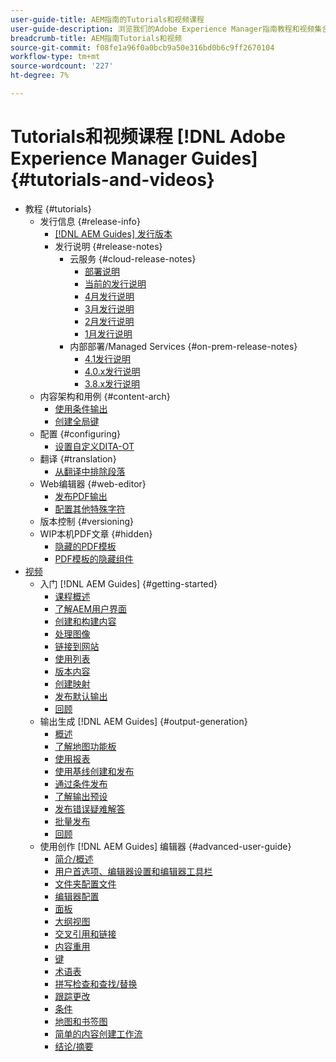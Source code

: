 ```yaml
---
user-guide-title: AEM指南的Tutorials和视频课程
user-guide-description: 浏览我们的Adobe Experience Manager指南教程和视频集合。
breadcrumb-title: AEM指南Tutorials和视频
source-git-commit: f08fe1a96f0a0bcb9a50e316bd0b6c9ff2670104
workflow-type: tm+mt
source-wordcount: '227'
ht-degree: 7%

---
```



# Tutorials和视频课程 [!DNL Adobe Experience Manager Guides] {#tutorials-and-videos}

+ 教程 {#tutorials}
   + 发行信息 {#release-info}
      + [[!DNL AEM Guides] 发行版本](./tutorials/release-info/latest-release-info.md)
      + 发行说明 {#release-notes}
         + 云服务 {#cloud-release-notes}
            + [部署说明](./tutorials/release-info/deploy-xml-on-aemaacs.md)
            + [当前的发行说明](./tutorials/release-info/release-notes-2022.5.0.md)
            + [4月发行说明](./tutorials/release-info/release-notes-2022.4.0.md)
            + [3月发行说明](./tutorials/release-info/release-notes-2022.3.0.md)
            + [2月发行说明](./tutorials/release-info/release-notes-2022.2.0.md)
            + [1月发行说明](./tutorials/release-info/release-notes-2022.1.0.md)
         + 内部部署/Managed Services {#on-prem-release-notes}
            + [4.1发行说明](./tutorials/release-info/release-notes-4.1.md)
            + [4.0.x发行说明](https://helpx.adobe.com/xml-documentation-for-experience-manager/release-note/release-notes-xml-documentation-solution-4-0.html)
            + [3.8.x发行说明](https://helpx.adobe.com/xml-documentation-for-experience-manager/release-note/release-notes-xml-documentation-solution-3-8.html)
   + 内容架构和用例 {#content-arch}
      + [使用条件输出](./tutorials/content-architecture/create-and-use-conditions.md)
      + [创建全局键](./tutorials/content-architecture/create-global-keys.md)
   + 配置 {#configuring}
      + [设置自定义DITA-OT](./tutorials/configuring/setup-a-custom-dita-ot.md)
   + 翻译 {#translation}
      + [从翻译中排除段落](./tutorials/translation/exclude-paragraphs-from-translation.md)
   + Web编辑器 {#web-editor}
      + [发布PDF输出](./tutorials/web-editor/native-pdf-web-editor.md)
      + [配置其他特殊字符](./tutorials/web-editor/configure-additional-special-characters.md)
   + 版本控制 {#versioning}
   + WIP本机PDF文章 {#hidden}
      + [隐藏的PDF模板](./tutorials/native-pdf/pdf-template.md)
      + [PDF模板的隐藏组件](./tutorials/native-pdf/components-pdf-template.md)
+ [视频](./courses/overview.md)
   + 入门 [!DNL AEM Guides] {#getting-started}
      + [课程概述](./courses/course-1/overview.md)
      + [了解AEM用户界面](./courses/course-1/understanding-the-aem-user-interface.md)
      + [创建和构建内容](./courses/course-1/creating-and-structuring-content.md)
      + [处理图像](./courses/course-1/working-with-images.md)
      + [链接到网站](./courses/course-1/linking-to-websites.md)
      + [使用列表](./courses/course-1/working-with-lists.md)
      + [版本内容](./courses/course-1/versioning-content.md)
      + [创建映射](./courses/course-1/creating-a-map.md)
      + [发布默认输出](./courses/course-1/publishing-default-output.md)
      + [回顾](./courses/course-1/recap.md)
   + 输出生成 [!DNL AEM Guides] {#output-generation}
      + [概述](./courses/course-2/overview.md)
      + [了解地图功能板](./courses/course-2/introduction-to-the-map-dashboard.md)
      + [使用报表](./courses/course-2/working-with-reports.md)
      + [使用基线创建和发布](./courses/course-2/creating-and-publishing-with-baselines.md)
      + [通过条件发布](./courses/course-2/publishing-with-conditions.md)
      + [了解输出预设](./courses/course-2/output-presets.md)
      + [发布错误疑难解答](./courses/course-2/troubleshooting-publishing-errors.md)
      + [批量发布](./courses/course-2/bulk-publishing.md)
      + [回顾](./courses/course-2/recap.md)
   + 使用创作 [!DNL AEM Guides] 编辑器 {#advanced-user-guide}
      + [简介/概述](./courses/course-3/overview.md)
      + [用户首选项、编辑器设置和编辑器工具栏](./courses/course-3/user-settings-preferences-toolbars.md)
      + [文件夹配置文件](./courses/course-3/folder-profiles.md)
      + [编辑器配置](./courses/course-3/editor-configuration.md)
      + [面板](./courses/course-3/panels.md)
      + [大纲视图](./courses/course-3/outline-view.md)
      + [交叉引用和链接](./courses/course-3/cross-references-and-links.md)
      + [内容重用](./courses/course-3/content-reuse.md)
      + [键](./courses/course-3/keys.md)
      + [术语表](./courses/course-3/glossary.md)
      + [拼写检查和查找/替换](./courses/course-3/spell-check.md)
      + [跟踪更改](./courses/course-3/track-changes.md)
      + [条件](./courses/course-3/conditions.md)
      + [地图和书签图](./courses/course-3/maps-and-bookmaps.md)
      + [简单的内容创建工作流](./courses/course-3/simple-content-creation-workflows.md)
      + [结论/摘要](./courses/course-3/recap.md)